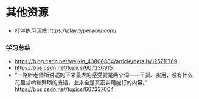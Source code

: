 # 其他资源

* 打字练习网站 https://play.typeracer.com/


### 学习总结

* https://blog.csdn.net/weixin_43806884/article/details/125711769
* https://bbs.csdn.net/topics/607336915
* “一路听老师所讲述的下来最大的感受就是两个词——干货、实用，没有什么花里胡哨和繁琐的废话，上来全是真正实用能打的内容。” https://bbs.csdn.net/topics/607337004